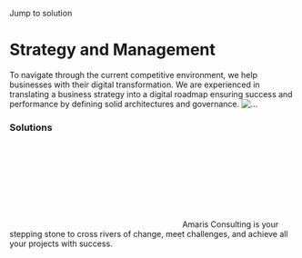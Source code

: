 Jump to solution
#  Strategy and Management
To navigate through the current competitive environment, we help businesses with their digital transformation. We are experienced in translating a business strategy into a digital roadmap ensuring success and performance by defining solid architectures and governance.
![...](https://amaris.com/wp-content/uploads/2020/09/strategy-management-solution.png)
### Solutions
![Amaris Logo](data:image/svg+xml,%3Csvg%20xmlns='http://www.w3.org/2000/svg'%20viewBox='0%200%200%200'%3E%3C/svg%3E)
Amaris Consulting is your stepping stone to cross rivers of change, meet challenges, and achieve all your projects with success.
